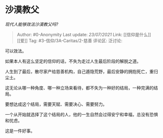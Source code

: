 # 沙漠教父
*现代人能够效法沙漠教父吗?*

> Author: #0-Anonymity
> Last update: *23/07/2021*
> Link: [[信仰是什么]] [[爱]]
> Tag: #3-信仰/3A-Caritas/2-慈善
> 评论区:
> 泛讨论:

可以效法。

如果本人有这么坚定的信仰的话，不失为走过人生最后阶段的解脱之道。

人生到了最后，散尽家产给慈善机构，自己遁隐荒野，最后安静的拥抱死亡，重归尘土。

这无论从哪一种角度、哪一种立场来看待，都不失为一种好的结局，一种完满的结局。

要想达成这个结局，需要天赋、需要决心、需要努力。

一个从开始就选择了这个结局的人，他的一生自然会过得安宁和幸福，总没有恐惧和忧虑。

这是一件好事。
